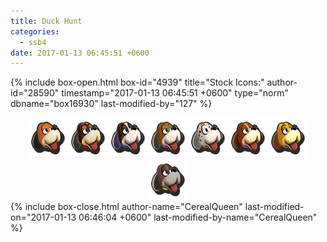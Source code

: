 ```yaml
---
title: Duck Hunt
categories:
  - ssb4
date: 2017-01-13 06:45:51 +0600
---
```

{% include box-open.html box-id="4939" title="Stock Icons:" author-id="28590" timestamp="2017-01-13 06:45:51 +0600" type="norm" dbname="box16930" last-modified-by="127" %}
<center><img src="Stock_1.png" /><img src="Stock_2.png" /><img src="Stock_3.png" /><img src="Stock_4.png" /><img src="Stock_5.png" /><img src="Stock_6.png" /><img src="Stock_7.png" /><img src="Stock_8.png" /></center>
{% include box-close.html author-name="CerealQueen" last-modified-on="2017-01-13 06:46:04 +0600" last-modified-by-name="CerealQueen" %}
